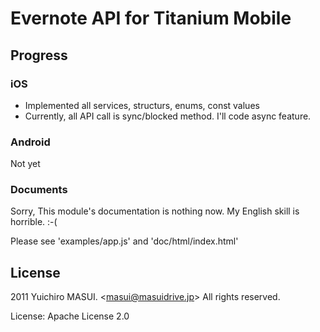 # Evernote API for Titanium Mobile

## Progress

### iOS

* Implemented all services, structurs, enums, const values
* Currently, all API call is sync/blocked method. I'll code async feature.

### Android

Not yet


### Documents

Sorry, This module's documentation is nothing now. My English skill is horrible. :-(

Please see 'examples/app.js' and 'doc/html/index.html'


## License
2011 Yuichiro MASUI. &lt;masui@masuidrive.jp&gt; All rights reserved.

License: Apache License 2.0
